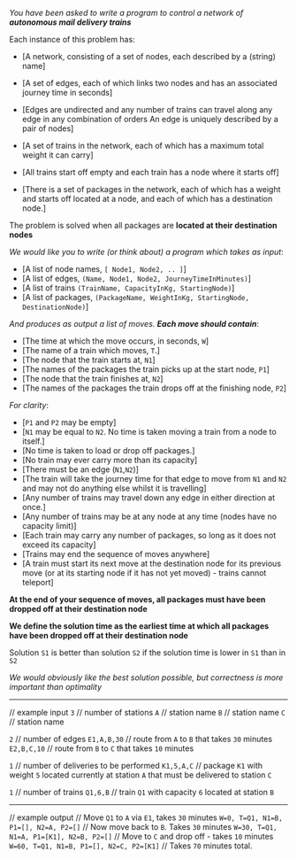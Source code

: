 _You have been asked to write a program to control a network of **autonomous mail delivery trains**_

Each instance of this problem has:

- [A network, consisting of a set of nodes, each described by a (string) name]

- [A set of edges, each of which links two nodes and has an associated journey time in seconds]
- [Edges are undirected and
  any number of trains can travel along any edge in any combination of orders
  An edge is uniquely described by a pair of nodes]

- [A set of trains in the network, each of which has a maximum total weight it can carry]

- [All trains start off empty and each train has a node where it starts off]

- [There is a set of packages in the network,
  each of which has a weight and starts off located at a node, 
  and each of which has a destination node.]

The problem is solved when all packages are **located at their destination nodes**

_We would like you to write (or think about) a program which takes as input_:

- [A list of node names, `[ Node1, Node2, .. ]`] 
- [A list of edges, `(Name, Node1, Node2, JourneyTimeInMinutes)`] 
- [A list of trains `(TrainName, CapacityInKg, StartingNode)`] 
- [A list of packages, `(PackageName, WeightInKg, StartingNode, DestinationNode)`]

_And produces as output a list of moves. **Each move should contain**_:

- [The time at which the move occurs, in seconds, `W`] 
- [The name of a train which moves, `T`.]
- [The node that the train starts at, `N1`] 
- [The names of the packages the train picks up at the start node, `P1`] 
- [The node that the train finishes at, `N2`] 
- [The names of the packages the train drops off at the finishing node, `P2`]

_For clarity_:

- [`P1` and `P2` may be empty]
- [`N1` may be equal to `N2`. No time is taken moving a train from a node to itself.]
- [No time is taken to load or drop off packages.]
- [No train may ever carry more than its capacity]
- [There must be an edge (`N1`,`N2`)]
- [The train will take the journey time for that edge to move from `N1` and `N2` 
  and may not do anything else whilst it is travelling]
- [Any number of trains may travel down any edge in either direction at once.]
- [Any number of trains may be at any node at any time (nodes have no capacity limit)]
- [Each train may carry any number of packages, so long as it does not exceed its capacity]
- [Trains may end the sequence of moves anywhere]
- [A train must start its next move at the destination node for its previous move 
  (or at its starting node if it has not yet moved) - trains cannot teleport]

**At the end of your sequence of moves,
all packages must have been dropped off at their destination node**

**We define the solution time as the earliest time
at which all packages have been dropped off at their destination node**

Solution `S1` is better than solution `S2` if the solution time is lower in `S1` than in `S2`

_We would obviously like the best solution possible, but correctness is more important than
optimality_

---

// example input
`3` // number of stations
`A` // station name
`B` // station name
`C` // station name

`2` // number of edges
`E1,A,B,30` // route from `A` to `B` that takes `30` minutes
`E2,B,C,10` // route from `B` to `C` that takes `10` minutes

`1` // number of deliveries to be performed
`K1,5,A,C` // package `K1` with weight `5` located currently at station `A`
that must be delivered to station `C`

`1` // number of trains
`Q1,6,B` // train `Q1` with capacity `6` located at station `B`

---

// example output
// Move `Q1` to `A` via `E1`, takes `30` minutes
`W=0, T=Q1, N1=B, P1=[], N2=A, P2=[]`
// Now move back to `B`. Takes `30` minutes
`W=30, T=Q1, N1=A, P1=[K1], N2=B, P2=[]`
// Move to `C` and drop off - takes `10` minutes
`W=60, T=Q1, N1=B, P1=[], N2=C, P2=[K1]`
// Takes `70` minutes total.
